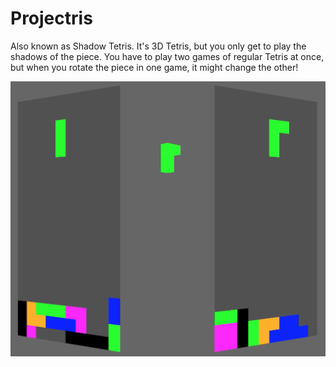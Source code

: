 # Projectris

Also known as Shadow Tetris. It's 3D Tetris, but you only get to play the
shadows of the piece. You have to play two games of regular Tetris at once,
but when you rotate the piece in one game, it might change the other!

![Screen](screen.png)
